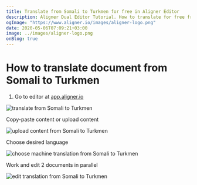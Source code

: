```yaml
---
title: Translate from Somali to Turkmen for free in Aligner Editor
description: Aligner Dual Editor Tutorial. How to translate for free from Somali to Turkmen. Aligner is multilingual document management platform. 
ogImage: "https://www.aligner.io/images/aligner-logo.png"
date: 2020-05-06T07:09:21+03:00
image: ../images/aligner-logo.png
onBlog: true
---
```


# How to translate document from Somali to Turkmen

1. Go to editor at [app.aligner.io](https://app.aligner.io "Aligner App web page")

![translate from Somali to Turkmen](../aligner-blank-editor.png "translate from Somali to Turkmen")

Copy-paste content or upload content

![upload content from Somali to Turkmen](../aligner-uploaded-document.png "upload content from Somali to Turkmen")

Choose desired language

![choose machine translation from Somali to Turkmen](../aligner-language-dropdown.png "choose machine translation from Somali to Turkmen")

Work and edit 2 documents in parallel

![edit translation from Somali to Turkmen](../aligner-double-sitded-editor.png "edit translation from Somali to Turkmen")

